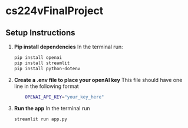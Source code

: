 # cs224vFinalProject

## Setup Instructions

1. **Pip install dependencies**
   In the terminal run:
   ```bash
   pip install openai
   pip install streamlit
   pip install python-dotenv
   ```
2. **Create a .env file to place your openAI key**
   This file should have one line in the following format
   ```bash
       OPENAI_API_KEY="your_key_here"
   ```
3. **Run the app**
   In the terminal run
   ```bash
   streamlit run app.py
   ```
